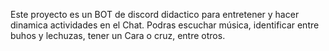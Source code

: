 Este proyecto es un BOT de discord didactico para entretener y hacer dinamica actividades en el Chat.
Podras escuchar música, identificar entre buhos y lechuzas, tener un Cara o cruz, entre otros.